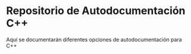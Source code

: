 # Repositorio de Autodocumentación C++

Aquí se documentarán diferentes opciones de autodocumentación para C++
